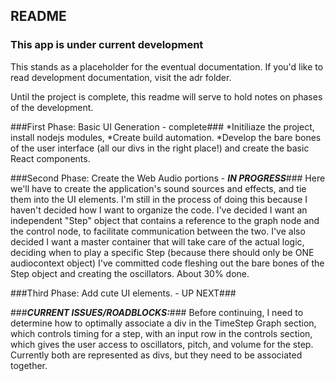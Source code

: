 ## README 
### This app is under current development

This stands as a placeholder for the eventual documentation.
If you'd like to read development documentation, visit the adr folder.

Until the project is complete, this readme will serve to hold notes 
on phases of the development.

###First Phase: Basic UI Generation - complete###
*Initiliaze the project, install nodejs modules,
*Create build automation. 
*Develop the bare bones 
of the user interface (all our divs in the right place!) 
and create the basic React components.

###Second Phase: Create the Web Audio portions - ***IN PROGRESS***###
Here we'll have to create the application's sound sources 
and effects, and tie them into the UI elements. I'm still
in the process of doing this because I haven't decided how
I want to organize the code. I've decided I want an independent
"Step" object that contains a reference to the graph node
and the control node, to facilitate communication between the two.
I've also decided I want a master container that will take care of 
the actual logic, deciding when to play a specific Step (because
there should only be ONE audiocontext object)
I've committed code fleshing out the bare bones of the Step object
and creating the oscillators. About 30% done.

###Third Phase: Add cute UI elements. - UP NEXT###

###***CURRENT ISSUES/ROADBLOCKS:***###
Before continuing, I need to determine how to optimally
associate a div in the TimeStep Graph section,
which controls timing for a step,
with an input row in the controls section,
which gives the user access to oscillators, pitch, and volume
for the step. Currently both are represented as divs, but
they need to be associated together.
